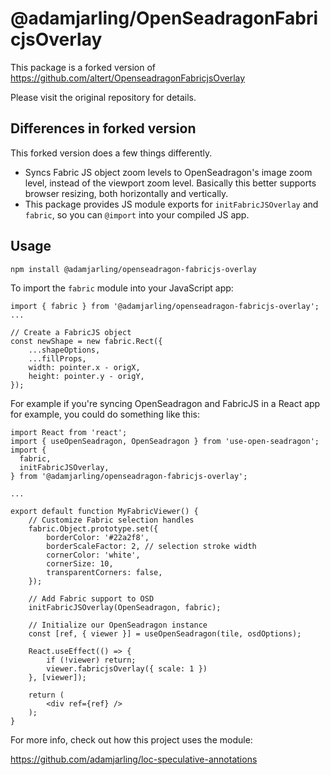 # @adamjarling/OpenSeadragonFabricjsOverlay

This package is a forked version of https://github.com/altert/OpenseadragonFabricjsOverlay

Please visit the original repository for details.

## Differences in forked version

This forked version does a few things differently.

- Syncs Fabric JS object zoom levels to OpenSeadragon's image zoom level, instead of the viewport zoom level. Basically this better supports browser resizing, both horizontally and vertically.
- This package provides JS module exports for `initFabricJSOverlay` and `fabric`, so you can `@import` into your compiled JS app.

## Usage

```
npm install @adamjarling/openseadragon-fabricjs-overlay
```

To import the `fabric` module into your JavaScript app:

```
import { fabric } from '@adamjarling/openseadragon-fabricjs-overlay';
...

// Create a FabricJS object
const newShape = new fabric.Rect({
    ...shapeOptions,
    ...fillProps,
    width: pointer.x - origX,
    height: pointer.y - origY,
});
```

For example if you're syncing OpenSeadragon and FabricJS in a React app for example, you could do something like this:

```
import React from 'react';
import { useOpenSeadragon, OpenSeadragon } from 'use-open-seadragon';
import {
  fabric,
  initFabricJSOverlay,
} from '@adamjarling/openseadragon-fabricjs-overlay';

...

export default function MyFabricViewer() {
    // Customize Fabric selection handles
    fabric.Object.prototype.set({
        borderColor: '#22a2f8',
        borderScaleFactor: 2, // selection stroke width
        cornerColor: 'white',
        cornerSize: 10,
        transparentCorners: false,
    });

    // Add Fabric support to OSD
    initFabricJSOverlay(OpenSeadragon, fabric);

    // Initialize our OpenSeadragon instance
    const [ref, { viewer }] = useOpenSeadragon(tile, osdOptions);

    React.useEffect(() => {
        if (!viewer) return;
        viewer.fabricjsOverlay({ scale: 1 })
    }, [viewer]);

    return (
        <div ref={ref} />
    );
}
```

For more info, check out how this project uses the module:

https://github.com/adamjarling/loc-speculative-annotations
